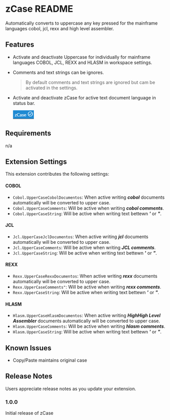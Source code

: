# zCase README

Automatically converts to uppercase any key pressed for the mainframe languages cobol, jcl, rexx and high level assembler.

## Features

- Activate and deactivate Uppercase for individually for mainframe languages COBOL, JCL, REXX and HLASM in workspace settings.
- Comments and text strings can be ignores.

    > By default comments and text strings are ignored but cam be activated in the settings.

- Activate and deactivate zCase for active text document language in status bar.

    ![StatusBar.png](./imagens/StatusBar.png)

## Requirements

n/a

## Extension Settings


This extension contributes the following settings:

#### COBOL

* `Cobol.UpperCaseCobolDocumentos`: When active writing ***cobol*** documents automatically will be converted to upper case.
* `Cobol.UpperCaseComments`: Will be active when writing ***cobol comments***.
* `Cobol.UpperCaseString`: Will be active when writing text bettewn ***'*** or ***\"***.

#### JCL

* `Jcl.UpperCaseJclDocumentos`: When active writing ***jcl*** documents automatically will be converted to upper case.
* `Jcl.UpperCaseComments`: Will be active when writing ***JCL comments***.
* `Jcl.UpperCaseString`: Will be active when writing text bettewn ***'*** or ***\"***.

#### REXX

* `Rexx.UpperCaseRexxDocumentos`: When active writing ***rexx*** documents automatically will be converted to upper case.
* `Rexx.UpperCaseComments"`: Will be active when writing ***rexx comments***.
* `Rexx.UpperCaseString`: Will be active when writing text bettewn ***'*** or ***\"***.

#### HLASM

* `Hlasm.UpperCaseHlasmDocumentos`: When active writing ***HighHigh Level Assembler*** documents automatically will be converted to upper case.
* `Hlasm.UpperCaseComments`: Will be active when writing ***hlasm comments***.
* `Hlasm.UpperCaseString`: Will be active when writing text bettewn ***'*** or ***\"***.

## Known Issues

- Copy/Paste maintains original case

## Release Notes

Users appreciate release notes as you update your extension.

### 1.0.0

Initial release of zCase

